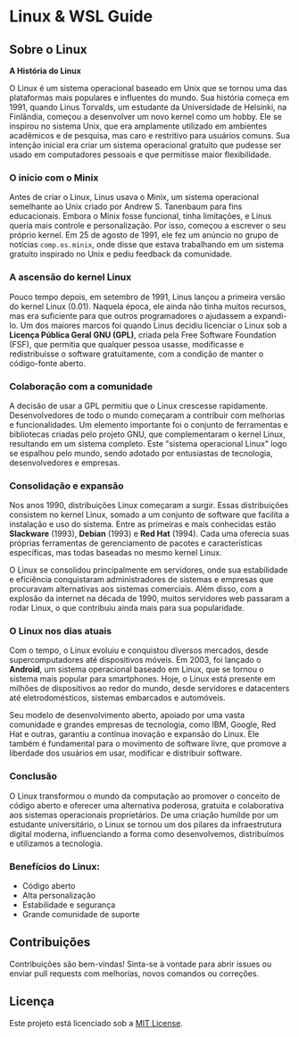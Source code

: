 # Linux & WSL Guide

## Sobre o Linux
**A História do Linux**

O Linux é um sistema operacional baseado em Unix que se tornou uma das plataformas mais populares e influentes do mundo. Sua história começa em 1991, quando Linus Torvalds, um estudante da Universidade de Helsinki, na Finlândia, começou a desenvolver um novo kernel como um hobby. Ele se inspirou no sistema Unix, que era amplamente utilizado em ambientes acadêmicos e de pesquisa, mas caro e restritivo para usuários comuns. Sua intenção inicial era criar um sistema operacional gratuito que pudesse ser usado em computadores pessoais e que permitisse maior flexibilidade.

### O início com o Minix

Antes de criar o Linux, Linus usava o Minix, um sistema operacional semelhante ao Unix criado por Andrew S. Tanenbaum para fins educacionais. Embora o Minix fosse funcional, tinha limitações, e Linus queria mais controle e personalização. Por isso, começou a escrever o seu próprio kernel. Em 25 de agosto de 1991, ele fez um anúncio no grupo de notícias `comp.os.minix`, onde disse que estava trabalhando em um sistema gratuito inspirado no Unix e pediu feedback da comunidade.

### A ascensão do kernel Linux

Pouco tempo depois, em setembro de 1991, Linus lançou a primeira versão do kernel Linux (0.01). Naquela época, ele ainda não tinha muitos recursos, mas era suficiente para que outros programadores o ajudassem a expandi-lo. Um dos maiores marcos foi quando Linus decidiu licenciar o Linux sob a **Licença Pública Geral GNU (GPL)**, criada pela Free Software Foundation (FSF), que permitia que qualquer pessoa usasse, modificasse e redistribuísse o software gratuitamente, com a condição de manter o código-fonte aberto.

### Colaboração com a comunidade

A decisão de usar a GPL permitiu que o Linux crescesse rapidamente. Desenvolvedores de todo o mundo começaram a contribuir com melhorias e funcionalidades. Um elemento importante foi o conjunto de ferramentas e bibliotecas criadas pelo projeto GNU, que complementaram o kernel Linux, resultando em um sistema completo. Este "sistema operacional Linux" logo se espalhou pelo mundo, sendo adotado por entusiastas de tecnologia, desenvolvedores e empresas.

### Consolidação e expansão

Nos anos 1990, distribuições Linux começaram a surgir. Essas distribuições consistem no kernel Linux, somado a um conjunto de software que facilita a instalação e uso do sistema. Entre as primeiras e mais conhecidas estão **Slackware** (1993), **Debian** (1993) e **Red Hat** (1994). Cada uma oferecia suas próprias ferramentas de gerenciamento de pacotes e características específicas, mas todas baseadas no mesmo kernel Linux.

O Linux se consolidou principalmente em servidores, onde sua estabilidade e eficiência conquistaram administradores de sistemas e empresas que procuravam alternativas aos sistemas comerciais. Além disso, com a explosão da internet na década de 1990, muitos servidores web passaram a rodar Linux, o que contribuiu ainda mais para sua popularidade.

### O Linux nos dias atuais

Com o tempo, o Linux evoluiu e conquistou diversos mercados, desde supercomputadores até dispositivos móveis. Em 2003, foi lançado o **Android**, um sistema operacional baseado em Linux, que se tornou o sistema mais popular para smartphones. Hoje, o Linux está presente em milhões de dispositivos ao redor do mundo, desde servidores e datacenters até eletrodomésticos, sistemas embarcados e automóveis.

Seu modelo de desenvolvimento aberto, apoiado por uma vasta comunidade e grandes empresas de tecnologia, como IBM, Google, Red Hat e outras, garantiu a contínua inovação e expansão do Linux. Ele também é fundamental para o movimento de software livre, que promove a liberdade dos usuários em usar, modificar e distribuir software.

### Conclusão

O Linux transformou o mundo da computação ao promover o conceito de código aberto e oferecer uma alternativa poderosa, gratuita e colaborativa aos sistemas operacionais proprietários. De uma criação humilde por um estudante universitário, o Linux se tornou um dos pilares da infraestrutura digital moderna, influenciando a forma como desenvolvemos, distribuímos e utilizamos a tecnologia.

### Benefícios do Linux:
- Código aberto
- Alta personalização
- Estabilidade e segurança
- Grande comunidade de suporte

## Contribuições
Contribuições são bem-vindas! Sinta-se à vontade para abrir issues ou enviar pull requests com melhorias, novos comandos ou correções.

## Licença
Este projeto está licenciado sob a [MIT License](LICENSE).
